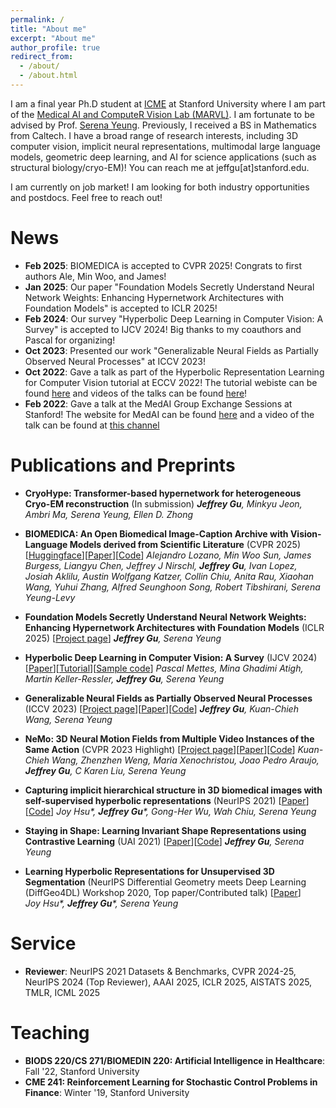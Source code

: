 ```yaml
---
permalink: /
title: "About me"
excerpt: "About me"
author_profile: true
redirect_from: 
  - /about/
  - /about.html
---
```


I am a final year Ph.D student at [ICME](https://icme.stanford.edu/) at Stanford University where I am part of the [Medical AI and ComputeR Vision Lab (MARVL)](https://marvl.stanford.edu/index.html). I am fortunate to be advised by Prof. [Serena Yeung](https://ai.stanford.edu/~syyeung/). Previously, I received a BS in Mathematics from Caltech. I have a broad range of research interests, including 3D computer vision, implicit neural representations, multimodal large language models, geometric deep learning, and AI for science applications (such as structural biology/cryo-EM)! You can reach me at jeffgu[at]stanford.edu.

I am currently on job market! I am looking for both industry opportunities and postdocs. Feel free to reach out!

News
=====
- **Feb 2025**: BIOMEDICA is accepted to CVPR 2025! Congrats to first authors Ale, Min Woo, and James!
- **Jan 2025**: Our paper "Foundation Models Secretly Understand Neural Network Weights: Enhancing Hypernetwork Architectures with Foundation Models" is accepted to ICLR 2025! 
- **Feb 2024**: Our survey "Hyperbolic Deep Learning in Computer Vision: A Survey" is accepted to IJCV 2024! Big thanks to my coauthors and Pascal for organizing!
- **Oct 2023**: Presented our work "Generalizable Neural Fields as Partially Observed Neural Processes" at ICCV 2023!
- **Oct 2022**: Gave a talk as part of the Hyperbolic Representation Learning for Computer Vision tutorial at ECCV 2022! The tutorial webiste can be found [here](https://sites.google.com/view/hyperbolic-tutorial-eccv22) and videos of the talks can be found [here](https://www.youtube.com/@hyperboliclearningforcv)! 
- **Feb 2022**: Gave a talk at the MedAI Group Exchange Sessions at Stanford! The website for MedAI can be found [here](https://stanford-medai.github.io/) and a video of the talk can be found at [this channel](https://www.youtube.com/@stanfordmedai) 

Publications and Preprints
=====

- **CryoHype: Transformer-based hypernetwork for heterogeneous Cryo-EM
reconstruction** (In submission)
  _**Jeffrey Gu**, Minkyu Jeon, Ambri Ma, Serena Yeung, Ellen D. Zhong_

- **BIOMEDICA: An Open Biomedical Image-Caption Archive with Vision-Language Models derived from Scientific Literature** (CVPR 2025) [[Huggingface](https://huggingface.co/papers/2501.07171)][[Paper](https://arxiv.org/pdf/2501.07171)][[Code](https://github.com/minwoosun/biomedica-etl)]
  _Alejandro Lozano, Min Woo Sun, James Burgess, Liangyu Chen, Jeffrey J Nirschl, **Jeffrey Gu**, Ivan Lopez, Josiah Aklilu, Austin Wolfgang Katzer, Collin Chiu, Anita Rau, Xiaohan Wang, Yuhui Zhang, Alfred Seunghoon Song, Robert Tibshirani, Serena Yeung-Levy_

- **Foundation Models Secretly Understand Neural Network Weights: Enhancing Hypernetwork Architectures with Foundation Models** (ICLR 2025) [[Project page](https://its-gucci.github.io/hypfm/)]
  _**Jeffrey Gu**, Serena Yeung_

- **Hyperbolic Deep Learning in Computer Vision: A Survey** (IJCV 2024) [[Paper](https://arxiv.org/pdf/2305.06611.pdf)][[Tutorial](https://sites.google.com/view/hyperbolic-tutorial-eccv22)][[Sample code](https://github.com/MinaGhadimiAtigh/hyperbolic_representation_learning)]
  _Pascal Mettes, Mina Ghadimi Atigh, Martin Keller-Ressler, **Jeffrey Gu**, Serena Yeung_

- **Generalizable Neural Fields as Partially Observed Neural Processes** (ICCV 2023) [[Project page](https://its-gucci.github.io/ponp/)][[Paper](https://arxiv.org/pdf/2309.06660.pdf)][[Code](https://github.com/its-gucci/partially-observed-neural-processes)]
  _**Jeffrey Gu**, Kuan-Chieh Wang, Serena Yeung_

- **NeMo: 3D Neural Motion Fields from Multiple Video Instances of the Same Action** (CVPR 2023 Highlight) [[Project page](https://sites.google.com/view/nemo-neural-motion-field/home)][[Paper](https://openaccess.thecvf.com/content/CVPR2023/html/Wang_NeMo_Learning_3D_Neural_Motion_Fields_From_Multiple_Video_Instances_CVPR_2023_paper.html)][[Code](https://github.com/wangkua1/nemo-cvpr2023)]
  _Kuan-Chieh Wang, Zhenzhen Weng, Maria Xenochristou, Joao Pedro Araujo, **Jeffrey Gu**, C Karen Liu, Serena Yeung_

- **Capturing implicit hierarchical structure in 3D biomedical images with self-supervised hyperbolic representations** (NeurIPS 2021) [[Paper](https://arxiv.org/abs/2012.01644)][[Code](https://github.com/its-gucci/capturing-implicit-hierarchical-structure)]
  _Joy Hsu*, **Jeffrey Gu***, Gong-Her Wu, Wah Chiu, Serena Yeung_

- **Staying in Shape: Learning Invariant Shape Representations using Contrastive Learning** (UAI 2021) [[Paper](https://arxiv.org/abs/2107.03552)][[Code](https://github.com/its-gucci/staying-in-shape)]
  _**Jeffrey Gu**, Serena Yeung_

- **Learning Hyperbolic Representations for Unsupervised 3D Segmentation** (NeurIPS Differential Geometry meets Deep Learning (DiffGeo4DL) Workshop 2020, Top paper/Contributed talk) [[Paper](https://drive.google.com/file/d/1tFQWg72zKmLCV0EOnIH9cqqp1F3OVa72/view)]   
  _Joy Hsu*, **Jeffrey Gu***, Serena Yeung_

Service
=====
- **Reviewer**: NeurIPS 2021 Datasets & Benchmarks, CVPR 2024-25, NeurIPS 2024 (Top Reviewer), AAAI 2025, ICLR 2025, AISTATS 2025, TMLR, ICML 2025

Teaching
=====
- **BIODS 220/CS 271/BIOMEDIN 220: Artificial Intelligence in Healthcare**: Fall '22, Stanford University
- **CME 241: Reinforcement Learning for Stochastic Control Problems in Finance**: Winter '19, Stanford University
